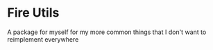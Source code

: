 # Fire Utils

A package for myself for my more common things that I don't want to reimplement everywhere
